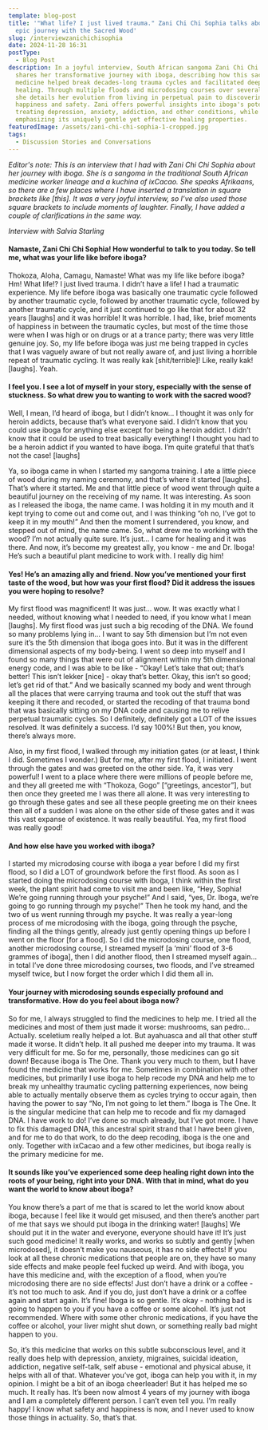 ```yaml
---
template: blog-post
title: '"What life? I just lived trauma." Zani Chi Chi Sophia talks about her
  epic journey with the Sacred Wood'
slug: /interviewzanichichisophia
date: 2024-11-28 16:31
postType:
  - Blog Post
description: In a joyful interview, South African sangoma Zani Chi Chi Sophia
  shares her transformative journey with iboga, describing how this sacred plant
  medicine helped break decades-long trauma cycles and facilitated deep DNA
  healing. Through multiple floods and microdosing courses over several years,
  she details her evolution from living in perpetual pain to discovering genuine
  happiness and safety. Zani offers powerful insights into iboga's potential for
  treating depression, anxiety, addiction, and other conditions, while
  emphasizing its uniquely gentle yet effective healing properties.
featuredImage: /assets/zani-chi-chi-sophia-1-cropped.jpg
tags:
  - Discussion Stories and Conversations
---
```

*Editor's note: This is an interview that I had with Zani Chi Chi Sophia about her journey with iboga. She is a sangoma in the traditional South African medicine worker lineage and a kuchina of ixCacao. She speaks Afrikaans, so there are a few places where I have inserted a translation in square brackets like \[this]. It was a very joyful interview, so I’ve also used those square brackets to include moments of laughter. Finally, I have added a couple of clarifications in the same way.*

*Interview with Salvia Starling*

#### Namaste, Zani Chi Chi Sophia! How wonderful to talk to you today. So tell me, what was your life like before iboga?

Thokoza, Aloha, Camagu, Namaste! What was my life like before iboga? Hm! What life!? I just lived trauma. I didn’t have a life! I had a traumatic experience. My life before iboga was basically one traumatic cycle followed by another traumatic cycle, followed by another traumatic cycle, followed by another traumatic cycle, and it just continued to go like that for about 32 years \[laughs] and it was horrible! It was horrible. I had, like, brief moments of happiness in between the traumatic cycles, but most of the time those were when I was high or on drugs or at a trance party; there was very little genuine joy. So, my life before iboga was just me being trapped in cycles that I was vaguely aware of but not really aware of, and just living a horrible repeat of traumatic cycling. It was really kak \[shit/terrible]! Like, really kak! \[laughs]. Yeah. 

#### I feel you. I see a lot of myself in your story, especially with the sense of stuckness. So what drew you to wanting to work with the sacred wood?

Well, I mean, I’d heard of iboga, but I didn’t know… I thought it was only for heroin addicts, because that’s what everyone said. I didn’t know that you could use iboga for anything else except for being a heroin addict. I didn’t know that it could be used to treat basically everything! I thought you had to be a heroin addict if you wanted to have iboga. I’m quite grateful that that’s not the case! \[laughs]

Ya, so iboga came in when I started my sangoma training. I ate a little piece of wood during my naming ceremony, and that’s where it started \[laughs]. That’s where it started. Me and that little piece of wood went through quite a beautiful journey on the receiving of my name. It was interesting. As soon as I released the iboga, the name came. I was holding it in my mouth and it kept trying to come out and come out, and I was thinking “oh no, I’ve got to keep it in my mouth!” And then the moment I surrendered, you know, and stepped out of mind, the name came. So, what drew me to working with the wood? I’m not actually quite sure. It’s just… I came for healing and it was there. And now, it’s become my greatest ally, you know - me and Dr. Iboga! He’s such a beautiful plant medicine to work with. I really dig him!

#### Yes! He’s an amazing ally and friend. Now you’ve mentioned your first taste of the wood, but how was your first flood? Did it address the issues you were hoping to resolve?

My first flood was magnificent! It was just… wow. It was exactly what I needed, without knowing what I needed to need, if you know what I mean \[laughs]. My first flood was just such a big recoding of the DNA. We found so many problems lying in… I want to say 5th dimension but I’m not even sure it’s the 5th dimension that iboga goes into. But it was in the different dimensional aspects of my body-being. I went so deep into myself and I found so many things that were out of alignment within my 5th dimensional energy code, and I was able to be like - “Okay! Let’s take that out; that’s better! This isn’t lekker \[nice] - okay that’s better. Okay, this isn’t so good; let’s get rid of that.” And we basically scanned my body and went through all the places that were carrying trauma and took out the stuff that was keeping it there and recoded, or started the recoding of that trauma bond that was basically sitting on my DNA code and causing me to relive perpetual traumatic cycles. So I definitely, definitely got a LOT of the issues resolved. It was definitely a success. I’d say 100%! But then, you know, there’s always more. 

Also, in my first flood, I walked through my initiation gates (or at least, I think I did. Sometimes I wonder.) But for me, after my first flood, I initiated. I went through the gates and was greeted on the other side. Ya, it was very powerful! I went to a place where there were millions of people before me, and they all greeted me with “Thokoza, Gogo” \[“greetings, ancestor”], but then once they greeted me I was there all alone. It was very interesting to go through these gates and see all these people greeting me on their knees then all of a sudden I was alone on the other side of these gates and it was this vast expanse of existence. It was really beautiful. Yea, my first flood was really good! 

#### And how else have you worked with iboga?

I started my microdosing course with iboga a year before I did my first flood, so I did a LOT of groundwork before the first flood. As soon as I started doing the microdosing course with iboga, I think within the first week, the plant spirit had come to visit me and been like, “Hey, Sophia! We’re going running through your psyche!” And I said, “yes, Dr. Iboga, we’re going to go running through my psyche!” Then he took my hand, and the two of us went running through my psyche. It was really a year-long process of me microdosing with the iboga, going through the psyche, finding all the things gently, already just gently opening things up before I went on the floor \[for a flood]. So I did the microdosing course, one flood, another microdosing course, I streamed myself \[a ‘mini’ flood of 3-6 grammes of iboga], then I did another flood, then I streamed myself again… in total I’ve done three microdosing courses, two floods, and I’ve streamed myself twice, but I now forget the order which I did them all in. 

#### Your journey with microdosing sounds especially profound and transformative. How do you feel about iboga now?

So for me, I always struggled to find the medicines to help me. I tried all the medicines and most of them just made it worse: mushrooms, san pedro… Actually. sceletium really helped a lot. But ayahuasca and all that other stuff made it worse. It didn’t help.  It all pushed me deeper into my trauma. It was very difficult for me. So for me, personally, those medicines can go sit down! Because iboga is The One. Thank you very much to them, but I have found the medicine that works for me. Sometimes in combination with other medicines, but primarily I use iboga to help recode my DNA and help me to break my unhealthy traumatic cycling patterning experiences, now being able to actually mentally observe them as cycles trying to occur again, then having the power to say “No, I’m not going to let them.” Iboga is The One. It is the singular medicine that can help me to recode and fix my damaged DNA. I have work to do! I’ve done so much already, but I’ve got more. I have to fix this damaged DNA, this ancestral spirit strand that I have been given, and for me to do that work, to do the deep recoding, iboga is the one and only. Together with ixCacao and a few other medicines, but iboga really is the primary medicine for me. 

#### It sounds like you’ve experienced some deep healing right down into the roots of your being, right into your DNA. With that in mind, what do you want the world to know about iboga?

You know there’s a part of me that is scared to let the world know about iboga, because I feel like it would get misused, and then there’s another part of me that says we should put iboga in the drinking water! \[laughs] We should put it in the water and everyone, everyone should have it! It’s just such good medicine!  It really works, and works so subtly and gently \[when microdosed], it doesn’t make you nauseous, it has no side effects! If you look at all these chronic medications that people are on, they have so many side effects and make people feel fucked up weird. And with iboga, you have this medicine and, with the exception of a flood, when you’re microdosing there are no side effects! Just don’t have a drink or a coffee - it’s not too much to ask. And if you do, just don’t have a drink or a coffee again and start again. It’s fine! Iboga is so gentle. It’s okay - nothing bad is going to happen to you if you have a coffee or some alcohol. It’s just not recommended. Where with some other chronic medications, if you have the coffee or alcohol, your liver might shut down, or something really bad might happen to you. 

So, it’s this medicine that works on this subtle subconscious level, and it really does help with depression, anxiety, migraines, suicidal ideation, addiction, negative self-talk, self abuse - emotional and physical abuse, it helps with all of that. Whatever you’ve got, iboga can help you with it, in my opinion. I might be a bit of an iboga cheerleader! But it has helped me so much. It really has. It’s been now almost 4 years of my journey with iboga and I am a completely different person. I can’t even tell you. I’m really happy! I know what safety and happiness is now, and I never used to know those things in actuality. So, that’s that.
